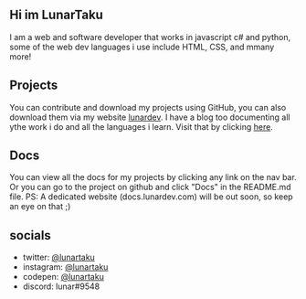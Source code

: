 ## Hi im LunarTaku

I am a web and software developer that works in javascript c# and python, some of the web dev languages i use include HTML, CSS, and mmany more!


## Projects
You can contribute and download my projects using GitHub, you can also download them via my website [lunardev](https://lunardev.us).
I have a blog too documenting all ythe work i do and all the languages i learn. Visit that by clicking [here](https://blog.lunardev.us).

## Docs
You can view all the docs for my projects by clicking any link on the nav bar. Or you can go to the project on github and click "Docs" in the README.md file. 
PS: A dedicated website (docs.lunardev.com) will be out soon, so keep an eye on that ;)

## socials 
- twitter: [@lunartaku](https://twitter.com/lunartaku)
- instagram: [@lunartaku](https://instagram.com/lunartaku)
- codepen: [@lunartaku](https://codepen.com/lunartaku)
- discord: lunar#9548
